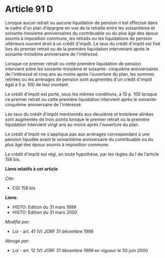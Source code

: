# Article 91 D

Lorsque aucun retrait ou aucune liquidation de pension n'est effectué dans le cadre d'un plan d'épargne en vue de la retraite
entre les soixantième et soixante-troisième anniversaires du contribuable ou du plus âgé des époux soumis à imposition
commune, les retraits ou les liquidations de pension ultérieurs ouvrent droit à un crédit d'impôt. Le taux du crédit d'impôt
est fixé lors du premier retrait ou de la première liquidation intervenant après le soixante-troisième anniversaire de
l'intéressé.

Lorsque ce premier retrait ou cette première liquidation de pension intervient entre les soixante-troisième et soixante-
cinquième anniversaires de l'intéressé et cinq ans au moins après l'ouverture du plan, les sommes retirées ou les arrérages
de pension sont augmentés d'un crédit d'impôt égal à 5 p. 100 de leur montant.

Le crédit d'impôt est porté, sous les mêmes conditions, à 10 p. 100 lorsque ce premier retrait ou cette première liquidation
intervient après le soixante-cinquième anniversaire de l'intéressé.

Les taux du crédit d'impôt mentionnés aux deuxième et troisième alinéas sont augmentés de trois points lorsque le premier
retrait ou la première liquidation intervient vingt ans au moins après l'ouverture du plan.

Le crédit d'impôt ne s'applique pas aux arrérages correspondant à une pension liquidée avant le soixantième anniversaire du
contribuable ou du plus âgé des époux soumis à imposition commune.

Le crédit d'impôt est régi, en toute hypothèse, par les règles du I de l'article 158 bis.

**Liens relatifs à cet article**

_Cite_:

  - CGI 158 bis

**Liens**:

  - HISTO: Edition du 31 mars 1999
  - HISTO: Edition du 31 mars 2000

_Modifié par_:

  - Loi - art. 41 (V) JORF 31 décembre 1998

_Abrogé par_:

  - Loi - art. 12 (V) JORF 31 décembre 1999 en vigueur le 30 juin 2000
